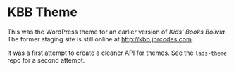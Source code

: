 # KBB Theme

This was the WordPress theme for an earlier version of *Kids' Books Bolivia*.
The former staging site is still online at http://kbb.jbrcodes.com.

It was a first attempt to create a cleaner API for themes.
See the `lads-theme` repo for a second attempt.
